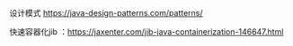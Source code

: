 设计模式
https://java-design-patterns.com/patterns/





快速容器化jib ：https://jaxenter.com/jib-java-containerization-146647.html

